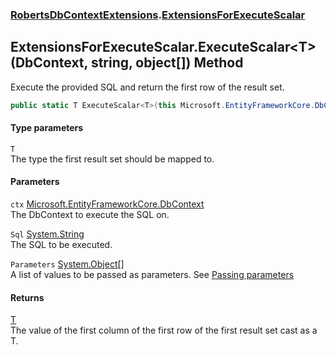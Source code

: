 ### [RobertsDbContextExtensions](RobertsDbContextExtensions 'RobertsDbContextExtensions').[ExtensionsForExecuteScalar](ExtensionsForExecuteScalar 'RobertsDbContextExtensions.ExtensionsForExecuteScalar')
## ExtensionsForExecuteScalar.ExecuteScalar&lt;T&gt;(DbContext, string, object[]) Method
Execute the provided SQL and return the first row of
the result set.
```csharp
public static T ExecuteScalar<T>(this Microsoft.EntityFrameworkCore.DbContext ctx, string Sql, params object[] Parameters);
```
#### Type parameters
<a name='RobertsDbContextExtensions_ExtensionsForExecuteScalar_ExecuteScalar_T_(Microsoft_EntityFrameworkCore_DbContext_string_object__)_T'></a>
`T`  
The type the first result set should be mapped to.
  
#### Parameters
<a name='RobertsDbContextExtensions_ExtensionsForExecuteScalar_ExecuteScalar_T_(Microsoft_EntityFrameworkCore_DbContext_string_object__)_ctx'></a>
`ctx` [Microsoft.EntityFrameworkCore.DbContext](https://docs.microsoft.com/en-us/dotnet/api/Microsoft.EntityFrameworkCore.DbContext 'Microsoft.EntityFrameworkCore.DbContext')  
The DbContext to execute the SQL on.
  
<a name='RobertsDbContextExtensions_ExtensionsForExecuteScalar_ExecuteScalar_T_(Microsoft_EntityFrameworkCore_DbContext_string_object__)_Sql'></a>
`Sql` [System.String](https://docs.microsoft.com/en-us/dotnet/api/System.String 'System.String')  
The SQL to be executed.
  
<a name='RobertsDbContextExtensions_ExtensionsForExecuteScalar_ExecuteScalar_T_(Microsoft_EntityFrameworkCore_DbContext_string_object__)_Parameters'></a>
`Parameters` [System.Object](https://docs.microsoft.com/en-us/dotnet/api/System.Object 'System.Object')[[]](https://docs.microsoft.com/en-us/dotnet/api/System.Array 'System.Array')  
A list of values to be passed as parameters. See [Passing parameters](https://github.com/rmacfadyen/RobertsDbContextExtensions/blob/master/Parameters.md 'https://github.com/rmacfadyen/RobertsDbContextExtensions/blob/master/Parameters.md')
  
#### Returns
[T](ExtensionsForExecuteScalar_ExecuteScalar_T_(DbContext_string_object__)#RobertsDbContextExtensions_ExtensionsForExecuteScalar_ExecuteScalar_T_(Microsoft_EntityFrameworkCore_DbContext_string_object__)_T 'RobertsDbContextExtensions.ExtensionsForExecuteScalar.ExecuteScalar&lt;T&gt;(Microsoft.EntityFrameworkCore.DbContext, string, object[]).T')  
The value of the first column of the first row of the first result set cast as a T.
